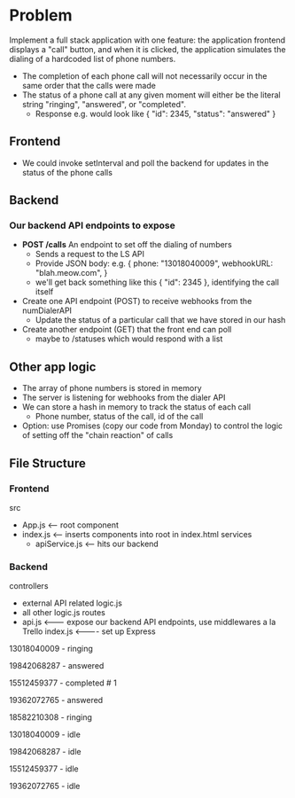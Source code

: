 # Problem
Implement a full stack application with one feature: the application frontend displays a "call" button, and when it is clicked, the application simulates the dialing of a hardcoded list of phone numbers.

- The completion of each phone call will not necessarily occur in the same order that the calls were made
- The status of a phone call at any given moment will either be the literal string "ringing", "answered", or "completed".
  - Response e.g. would look like { "id": 2345, "status": "answered" }

## Frontend
- We could invoke setInterval and poll the backend for updates in the status of the phone calls

## Backend
### Our backend API endpoints to expose 
- **POST /calls** An endpoint to set off the dialing of numbers
  - Sends a request to the LS API
  - Provide JSON body: e.g. { 
    phone: "13018040009",
    webhookURL: "blah.meow.com",
    }
  - we'll get back something like this { "id": 2345 }, identifying the call itself
- Create one API endpoint (POST) to receive webhooks from the numDialerAPI
  - Update the status of a particular call that we have stored in our hash
- Create another endpoint (GET) that the front end can poll
  - maybe to /statuses which would respond with a list 

## Other app logic
- The array of phone numbers is stored in memory
- The server is listening for webhooks from the dialer API
- We can store a hash in memory to track the status of each call
  - Phone number, status of the call, id of the call
- Option: use Promises (copy our code from Monday) to control the logic of setting off the "chain reaction" of calls

## File Structure
### Frontend
src
  - App.js   <-- root component
  - index.js <-- inserts components into root in index.html
  services
    - apiService.js <-- hits our backend

### Backend
controllers
  - external API related logic.js
  - all other logic.js
routes
  - api.js <--- expose our backend API endpoints, use
                middlewares a la Trello
index.js <---- set up Express



13018040009 - ringing

19842068287 - answered

15512459377 - completed # 1

19362072765 - answered

18582210308 - ringing

13018040009 - idle

19842068287 - idle

15512459377 - idle

19362072765 - idle